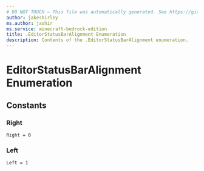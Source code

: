 ```yaml
---
# DO NOT TOUCH — This file was automatically generated. See https://github.com/mojang/minecraftapidocsgenerator to modify descriptions, examples, etc.
author: jakeshirley
ms.author: jashir
ms.service: minecraft-bedrock-edition
title: .EditorStatusBarAlignment Enumeration
description: Contents of the .EditorStatusBarAlignment enumeration.
---
```

# EditorStatusBarAlignment Enumeration

## Constants
### **Right**
`Right = 0`
### **Left**
`Left = 1`
